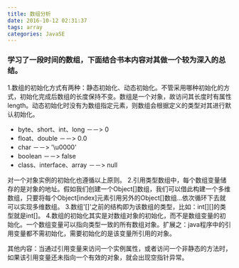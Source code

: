 ```yaml
---
title: 数组分析
date: 2016-10-12 02:31:37
tags: array
categories: JavaSE
---
```

### 学习了一段时间的数组，下面结合书本内容对其做一个较为深入的总结。
<!--more-->
1.数组的初始化方式有两种：静态初始化、动态初始化。不管采用哪种初始化的方式，初始化完成后数组的长度保持不变。数组是一个对象，故访问其长度时有属性length。动态初始化时没有为数组指定元素，则数组会根据定义的类型对其进行默认初始化。
* byte、short、int、long －－> 0
* float、double －－> 0.0
* char －－> '\u0000'
* boolean －－> false
* class、interface、array －－> null

对一个对象实例的初始化也遵循以上原则。
2.引用类型数组中，每个数组变量储存的是对象的地址。假如我们创建一个Object[]数组，我们可以借此构建一个多维数组，只要将每个Object[index]元素引用另外的Object[]数组...依次循环下去就可以实现多维数组。
3.数组'[]'之前的结构即为该数组的类型，比如：int[][]的类型就是int[]。
4.数组的初始化其实是对数组对象的初始化，而不是数组变量的初始化。一个数组变量可以指向类型一致的所有数组对象。扩展之：java程序中的引用变量都不需初始化，需要初始化的是该变量所引用的对象。

其他内容：当通过引用变量来访问一个实例属性，或者访问一个非静态的方法时，如果该引用变量还未指向一个有效的对象，就会出现空指针异常。



